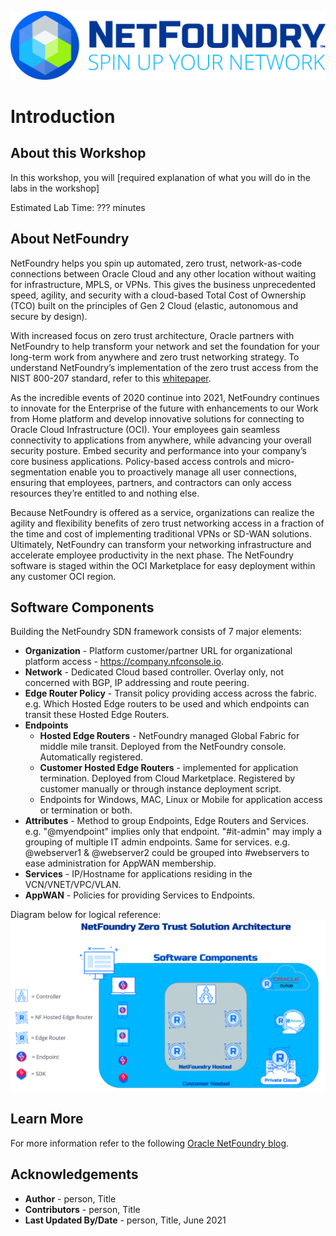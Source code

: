 
![](./images/NFWhiteBG.jpg " ")

# Introduction 

## About this Workshop

In this workshop, you will [required explanation of what you will do in the labs in the workshop]

Estimated Lab Time: ??? minutes

## About NetFoundry
NetFoundry helps you spin up automated, zero trust, network-as-code connections between Oracle Cloud and any other location without waiting for infrastructure, MPLS, or VPNs. This gives the business unprecedented speed, agility, and security with a cloud-based Total Cost of Ownership (TCO) built on the principles of Gen 2 Cloud (elastic, autonomous and secure by design).

With increased focus on zero trust architecture, Oracle partners with NetFoundry to help transform your network and set the foundation for your long-term work from anywhere and zero trust networking strategy. To understand NetFoundry’s implementation of the zero trust access from the NIST 800-207 standard, refer to this [whitepaper](https://netfoundry.io/resources/netfoundry-and-nist-white-paper/).

As the incredible events of 2020 continue into 2021, NetFoundry continues to innovate for the Enterprise of the future with enhancements to our Work from Home platform and develop innovative solutions for connecting to Oracle Cloud Infrastructure (OCI). Your employees gain seamless connectivity to applications from anywhere, while advancing your overall security posture. Embed security and performance into your company’s core business applications. Policy-based access controls and micro-segmentation enable you to proactively manage all user connections, ensuring that employees, partners, and contractors can only access resources they’re entitled to and nothing else.

Because NetFoundry is offered as a service, organizations can realize the agility and flexibility benefits of zero trust networking access in a fraction of the time and cost of implementing traditional VPNs or SD-WAN solutions. Ultimately, NetFoundry can transform your networking infrastructure and accelerate employee productivity in the next phase. The NetFoundry software is staged within the OCI Marketplace for easy deployment within any customer OCI region.

## Software Components

Building the NetFoundry SDN framework consists of 7 major elements:
- **Organization** - Platform customer/partner URL for organizational platform access - https://company.nfconsole.io.
- **Network** - Dedicated Cloud based controller. Overlay only, not concerned with BGP, IP addressing and route peering.
- **Edge Router Policy** - Transit policy providing access across the fabric. e.g. Which Hosted Edge routers to be used and which endpoints can transit these Hosted Edge Routers.
- **Endpoints**
	- **Hosted Edge Routers** - NetFoundry managed Global Fabric for middle mile transit. Deployed from the NetFoundry console. Automatically registered.
	- **Customer Hosted Edge Routers** - implemented for application termination. Deployed from Cloud Marketplace. Registered by customer manually or through instance deployment script.
	- Endpoints for Windows, MAC, Linux or Mobile for application access or termination or both.
- **Attributes** - Method to group Endpoints, Edge Routers and Services. e.g. "@myendpoint" implies only that endpoint. "#it-admin" may imply a grouping of multiple IT admin endpoints. Same for services. e.g. @webserver1 & @webserver2 could be grouped into #webservers to ease administration for AppWAN membership.
- **Services** - IP/Hostname for applications residing in the VCN/VNET/VPC/VLAN.
- **AppWAN** - Policies for providing Services to Endpoints.  

Diagram below for logical reference:
![](./images/diag1.png " ")

## Learn More

For more information refer to the following [Oracle NetFoundry blog](https://blogs.oracle.com/cloud-infrastructure/zero-trust-network-access-with-netfoundry).

## Acknowledgements

* **Author** - person, Title
* **Contributors** -  person, Title
* **Last Updated By/Date** - person, Title,  June 2021

